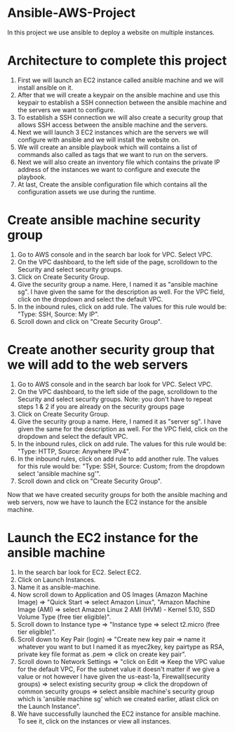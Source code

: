 # Ansible-AWS-Project
In this project we use ansible to deploy a website on multiple instances.

# Architecture to complete this project
1. First we will launch an EC2 instance called ansible machine and we will install ansible on it.
2. After that we will create a keypair on the ansible machine and use this keypair to establish a SSH connection between the ansible machine and the servers we want to configure.
3. To establish a SSH connection we will also create a security group that allows SSH access between the ansible machine and the servers.
4. Next we will launch 3 EC2 instances which are the servers we will configure with ansible and we will install the website on.
5. We will create an ansible playbook which will contains a list of commands also called as tags that we want to run on the servers.
6. Next we will also create an inventory file which contains the private IP address of the instances we want to configure and execute the playbook.
7. At last, Create the ansible configuration file which contains all the configuration assets we use during the runtime.

# Create ansible machine security group
1. Go to AWS console and in the search bar look for VPC. Select VPC.
2. On the VPC dashboard, to the left side of the page, scrolldown  to the Security and select security groups.
3. Click on Create Security Group.
4. Give the security group a name. Here, I named it as "ansible machine sg". I have given the same for the description as well. For the VPC field, click on the dropdown and select the default VPC.
5. In the inbound rules, click on add rule. The values for this rule would be: "Type: SSH, Source: My IP".
6. Scroll down and click on "Create Security Group".
   
# Create another security group that we will add to the web servers
1. Go to AWS console and in the search bar look for VPC. Select VPC.
2. On the VPC dashboard, to the left side of the page, scrolldown  to the Security and select security groups.
   Note: you don't have to repeat steps 1 & 2 if you are already on the security groups page
3. Click on Create Security Group.
4. Give the security group a name. Here, I named it as "server sg". I have given the same for the description as well. For the VPC field, click on the dropdown and select the default VPC.
5. In the inbound rules, click on add rule. The values for this rule would be: "Type: HTTP, Source: Anywhere IPv4".
6. In the inbound rules, click on add rule to add another rule. The values for this rule would be: "Type: SSH, Source: Custom; from the dropdown select 'ansible machine sg'".
7. Scroll down and click on "Create Security Group".

Now that we have created security groups for both the ansible maching and web servers, now we have to launch the EC2 instance for the ansible machine.
# Launch the EC2 instance for the ansible machine
1. In the search bar look for EC2. Select EC2.
2. Click on Launch Instances.
3. Name it as ansible-machine.
4. Now scroll down to Application and OS Images (Amazon Machine Image) => "Quick Start  => select Amazon Linux", "Amazon Machine Image (AMI) => select Amazon Linux 2 AMI (HVM) - Kernel 5.10, SSD Volume Type (free tier eligible)". 
5. Scroll down to Instance type => "Instance type => select t2.micro (free tier eligible)".
6. Scroll down to Key Pair (login) => "Create new key pair => name it whatever you want to but I named it as myec2key, key pairtype as RSA,  private key file format as .pem => click on create key pair".
7. Scroll down to Network Settings  => "click on  Edit => Keep the VPC value for the default VPC, For the subnet value it doesn't matter if we give a value or not however I have given the us-east-1a, Firewall(security groups) => select existing security group => click the dropdown of common security groups => select ansible machine's security group which is 'ansible machine sg' which we created earlier, atlast click on the Launch Instance".
8. We have successfully launched the EC2 instance for ansible machine. To see it, click on the instances or view all instances.
